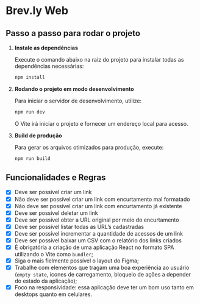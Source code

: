 # Brev.ly Web

## Passo a passo para rodar o projeto

1. **Instale as dependências**

   Execute o comando abaixo na raiz do projeto para instalar todas as dependências necessárias:

   ```bash
   npm install
   ```

2. **Rodando o projeto em modo desenvolvimento**

   Para iniciar o servidor de desenvolvimento, utilize:

   ```bash
   npm run dev
   ```

   O Vite irá iniciar o projeto e fornecer um endereço local para acesso.

3. **Build de produção**

   Para gerar os arquivos otimizados para produção, execute:

   ```bash
   npm run build
   ```

## Funcionalidades e Regras

- [x] Deve ser possível criar um link
- [x] Não deve ser possível criar um link com encurtamento mal formatado
- [x] Não deve ser possível criar um link com encurtamento já existente
- [x] Deve ser possível deletar um link
- [x] Deve ser possível obter a URL original por meio do encurtamento
- [x] Deve ser possível listar todas as URL’s cadastradas
- [x] Deve ser possível incrementar a quantidade de acessos de um link
- [x] Deve ser possível baixar um CSV com o relatório dos links criados
- [x] É obrigatória a criação de uma aplicação React no formato SPA utilizando o Vite como `bundler`;
- [x] Siga o mais fielmente possível o layout do Figma;
- [x] Trabalhe com elementos que tragam uma boa experiência ao usuário (`empty state`, ícones de carregamento, bloqueio de ações a depender do estado da aplicação);
- [x] Foco na responsividade: essa aplicação deve ter um bom uso tanto em desktops quanto em celulares.
